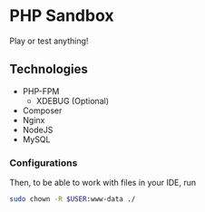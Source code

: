 # PHP Sandbox

Play or test anything!

## Technologies
* PHP-FPM
    - XDEBUG (Optional)
* Composer
* Nginx
* NodeJS
* MySQL

### Configurations
Then, to be able to work with files in your IDE, run
```bash
sudo chown -R $USER:www-data ./
```

